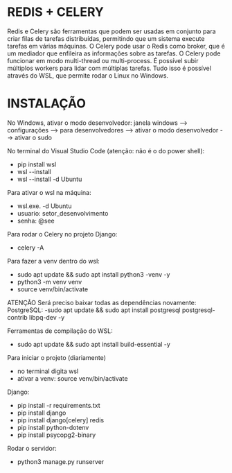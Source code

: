 # REDIS + CELERY
Redis e Celery são ferramentas que podem ser usadas em conjunto para criar filas de tarefas distribuídas, permitindo que um sistema execute tarefas em várias máquinas. 
O Celery pode usar o Redis como broker, que é um mediador que enfileira as informações sobre as tarefas.
O Celery pode funcionar em modo multi-thread ou multi-process.
É possível subir múltiplos workers para lidar com múltiplas tarefas.
Tudo isso é possível através do WSL, que permite rodar o Linux no Windows.

# INSTALAÇÃO
No Windows, ativar o modo desenvolvedor: 
janela windows --> configurações --> para desenvolvedores --> ativar o modo desenvolvedor --> ativar o sudo

No terminal do Visual Studio Code (atenção: não é o do power shell):
- pip install wsl
- wsl --install
- wsl --install -d Ubuntu

Para ativar o wsl na máquina:
- wsl.exe. -d Ubuntu
- usuario: setor_desenvolvimento
- senha: @see

Para rodar o Celery no projeto Django:
- celery -A

Para fazer a venv dentro do wsl:
- sudo apt update && sudo apt install python3 -venv -y
- python3 -m venv venv
- source venv/bin/activate

ATENÇÃO
Será preciso baixar todas as dependências novamente:
PostgreSQL: 
-sudo apt update && sudo apt install postgresql postgresql-contrib libpq-dev -y

Ferramentas de compilação do WSL:
- sudo apt update && sudo apt install build-essential -y

Para iniciar o projeto (diariamente)
- no terminal digita wsl
- ativar a venv: source venv/bin/activate

Django: 
- pip install -r requirements.txt
- pip install django
- pip install django[celery] redis
- pip install python-dotenv
- pip install psycopg2-binary

Rodar o servidor: 
- python3 manage.py runserver



